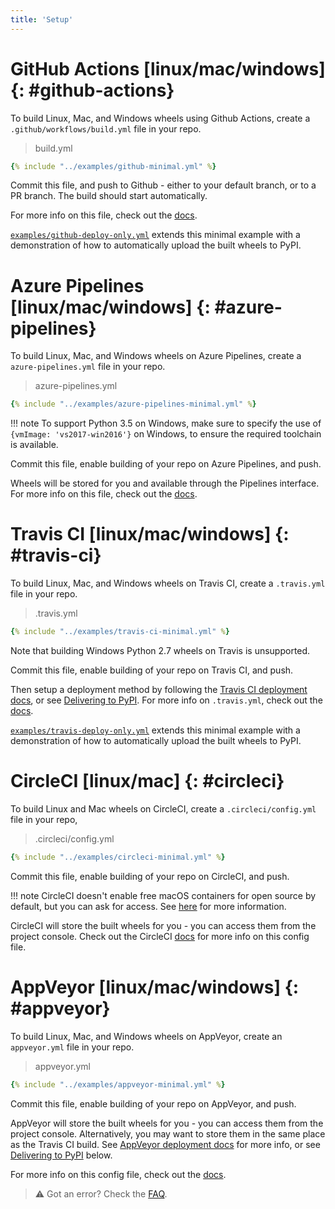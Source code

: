 ```yaml
---
title: 'Setup'
---
```


# GitHub Actions [linux/mac/windows] {: #github-actions}

To build Linux, Mac, and Windows wheels using Github Actions, create a `.github/workflows/build.yml` file in your repo.

> build.yml
```yaml
{% include "../examples/github-minimal.yml" %}
```

Commit this file, and push to Github - either to your default branch, or to a PR branch. The build should start automatically.

For more info on this file, check out the [docs](https://help.github.com/en/actions/reference/workflow-syntax-for-github-actions).

[`examples/github-deploy-only.yml`](https://github.com/joerick/cibuildwheel/blob/master/examples/github-deploy-only.yml) extends this minimal example with a demonstration of how to automatically upload the built wheels to PyPI.

# Azure Pipelines [linux/mac/windows] {: #azure-pipelines}

To build Linux, Mac, and Windows wheels on Azure Pipelines, create a `azure-pipelines.yml` file in your repo.

> azure-pipelines.yml
```yaml
{% include "../examples/azure-pipelines-minimal.yml" %}
```

!!! note
    To support Python 3.5 on Windows, make sure to specify the use of `{vmImage: 'vs2017-win2016'}` on Windows, to ensure the required toolchain is available.

Commit this file, enable building of your repo on Azure Pipelines, and push.

Wheels will be stored for you and available through the Pipelines interface. For more info on this file, check out the [docs](https://docs.microsoft.com/en-us/azure/devops/pipelines/yaml-schema).

# Travis CI [linux/mac/windows] {: #travis-ci}

To build Linux, Mac, and Windows wheels on Travis CI, create a `.travis.yml` file in your repo.

> .travis.yml
```yaml
{% include "../examples/travis-ci-minimal.yml" %}
```

Note that building Windows Python 2.7 wheels on Travis is unsupported.

Commit this file, enable building of your repo on Travis CI, and push.

Then setup a deployment method by following the [Travis CI deployment docs](https://docs.travis-ci.com/user/deployment/), or see [Delivering to PyPI](deliver-to-pypi.md). For more info on `.travis.yml`, check out the [docs](https://docs.travis-ci.com/).

[`examples/travis-deploy-only.yml`](https://github.com/joerick/cibuildwheel/blob/master/examples/travis-deploy-only.yml) extends this minimal example with a demonstration of how to automatically upload the built wheels to PyPI.

# CircleCI [linux/mac] {: #circleci}

To build Linux and Mac wheels on CircleCI, create a `.circleci/config.yml` file in your repo,

> .circleci/config.yml
```yaml
{% include "../examples/circleci-minimal.yml" %}
```

Commit this file, enable building of your repo on CircleCI, and push.

!!! note
    CircleCI doesn't enable free macOS containers for open source by default, but you can ask for access. See [here](https://circleci.com/docs/2.0/oss/#overview) for more information.

CircleCI will store the built wheels for you - you can access them from the project console. Check out the CircleCI [docs](https://circleci.com/docs/2.0/configuration-reference/#section=configuration) for more info on this config file.

# AppVeyor [linux/mac/windows] {: #appveyor}

To build Linux, Mac, and Windows wheels on AppVeyor, create an `appveyor.yml` file in your repo.

> appveyor.yml

```yaml
{% include "../examples/appveyor-minimal.yml" %}
```

Commit this file, enable building of your repo on AppVeyor, and push.

AppVeyor will store the built wheels for you - you can access them from the project console. Alternatively, you may want to store them in the same place as the Travis CI build. See [AppVeyor deployment docs](https://www.appveyor.com/docs/deployment/) for more info, or see [Delivering to PyPI](deliver-to-pypi.md) below.

For more info on this config file, check out the [docs](https://www.appveyor.com/docs/).

> ⚠️ Got an error? Check the [FAQ](faq.md).

<script>
  document.addEventListener('DOMContentLoaded', function() {
    $('.toctree-l2 a, .rst-content h1').each(function(i, el) {
      var text = $(el).text()
      var match = text.match(/(.*) \[([a-z/]+)\]/);

      if (match) {
        var iconHTML = $.map(match[2].split('/'), function(ident) {
          switch (ident) {
            case 'linux':
              return '<i class="fa fa-linux" aria-hidden="true"></i>'
            case 'windows':
              return '<i class="fa fa-windows" aria-hidden="true"></i>'
            case 'mac':
              return '<i class="fa fa-apple" aria-hidden="true"></i>'
          }
        }).join(' ');

        $(el).append(
          $('<div>')
            .append(iconHTML)
            .css({float: 'right'})
        )
        $(el).contents()
          .filter(function(){ return this.nodeType == 3; }).first()
          .replaceWith(match[1]);
      }
    });
  });
</script>
